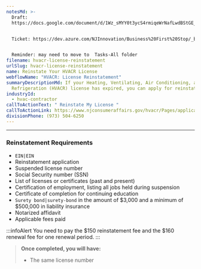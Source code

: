 ```yaml
---
notesMd: >-
  Draft:
  https://docs.google.com/document/d/1Wz_sMYY0t3ycS4rmiqeWrNafLwdBStGE_R_ivT3c57w/edit#heading=h.o4i5usz2zi3h


  Ticket: https://dev.azure.com/NJInnovation/Business%20First%20Stop/_boards/board/t/Research%20and%20Content/Discovery%20Stories/?workitem=3023


  Reminder: may need to move to  Tasks-All folder
filename: hvacr-license-reinstatement
urlSlug: hvacr-license-reinstatement
name: Reinstate Your HVACR License
webflowName: "HVACR: License Reinstatement"
summaryDescriptionMd: If your Heating, Ventilating, Air Conditioning, and
  Refrigeration (HVACR) license has expired, you can apply for reinstatement.
industryId:
  - hvac-contractor
callToActionText: " Reinstate My License "
callToActionLink: https://www.njconsumeraffairs.gov/hvacr/Pages/applications.aspx
divisionPhone: (973) 504-6250
---
```

- - -

### Reinstatement Requirements

*  `EIN|EIN` 
* Reinstatement application
* Suspended license number
* Social Security number (SSN)
* List of licenses or certificates (past and present) 
* Certification of employment, listing all jobs held during suspension
* Certificate of completion for continuing education 
*  `Surety bond|surety-bond` in the amount of $3,000 and a minimum of $500,000 in liability insurance
* Notarized affidavit 
* Applicable fees paid

:::infoAlert 
 You need to pay the $150 reinstatement fee and the $160 renewal fee for one renewal period.
:::

> **Once completed, you will have:**
>
> * The same license number